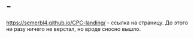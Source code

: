 # -
https://semerbl4.github.io/CPC-landing/ - ссылка на страницу.
До этого ни разу ничего не верстал, но вроде сносно вышло.
